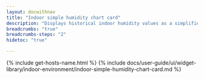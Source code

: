 ```yaml
---
layout: docwithnav
title: "Indoor simple humidity chart card"
description: "Displays historical indoor humidity values as a simplified chart. Optionally may display the corresponding latest indoor humidity value."
breadcrumbs: "true"
breadcrumbs-steps: "2"
hidetoc: "true"

---
```

{% include get-hosts-name.html %}
{% include docs/user-guide/ui/widget-library/indoor-environment/indoor-simple-humidity-chart-card.md %}
